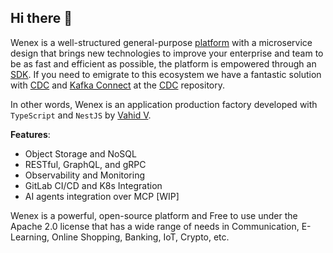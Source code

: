 ## Hi there 👋

Wenex is a well-structured general-purpose [platform](https://github.com/wenex-org/platform) with a microservice design that brings new technologies to improve your enterprise and team to be as fast and efficient as possible, the platform is empowered through an [SDK](https://github.com/wenex-org/platform-sdk). If you need to emigrate to this ecosystem we have a fantastic solution with [CDC](https://www.confluent.io/learn/change-data-capture/) and [Kafka Connect](https://docs.confluent.io/platform/current/connect/index.html) at the [CDC](https://github.com/wenex-org/cdc) repository.

In other words, Wenex is an application production factory developed with `TypeScript` and `NestJS` by [Vahid V](https://github.com/vhidvz).

__Features__:
+ Object Storage and NoSQL
+ RESTful, GraphQL, and gRPC
+ Observability and Monitoring
+ GitLab CI/CD and K8s Integration
+ AI agents integration over MCP [WIP]

Wenex is a powerful, open-source platform and Free to use under the Apache 2.0 license that has a wide range of needs in Communication, E-Learning, Online Shopping, Banking, IoT, Crypto, etc.
